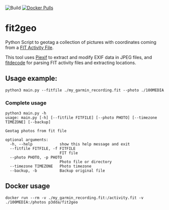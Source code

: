 ![Build](https://github.com/p3dda/fit2geo/actions/workflows/build_images.yml/badge.svg)
[![Docker Pulls](https://img.shields.io/docker/pulls/p3dda/fit2geo.svg)](https://hub.docker.com/r/p3dda/fit2geo/)

# fit2geo
Python Script to geotag a collection of pictures with coordinates coming from a [FIT Activity File](https://developer.garmin.com/fit/file-types/activity/).

This tool uses [Piexif](https://github.com/hMatoba/Piexif) to extract and modify EXIF data in JPEG files, and [fitdecode](https://github.com/polyvertex/fitdecode) for parsing FIT activity files and extracting locations.

## Usage example:

```
python3 main.py --fitfile ./my_garmin_recording.fit --photo ./100MEDIA
```

### Complete usage 
```
python3 main.py -h
usage: main.py [-h] [--fitfile FITFILE] [--photo PHOTO] [--timezone TIMEZONE] [--backup]

Geotag photos from fit file

optional arguments:
  -h, --help            show this help message and exit
  --fitfile FITFILE, -f FITFILE
                        FIT file
  --photo PHOTO, -p PHOTO
                        Photo file or directory
  --timezone TIMEZONE   Photo timezone
  --backup, -b          Backup original file
```

## Docker usage
```
docker run --rm -v ./my_garmin_recording.fit:/activity.fit -v ./100MEDIA:/photos p3dda/fit2geo 
